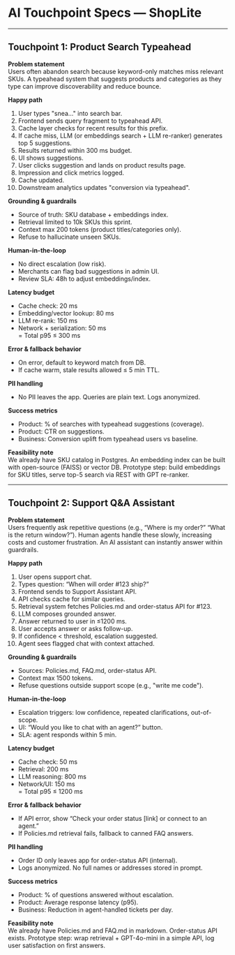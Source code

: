 # AI Touchpoint Specs — ShopLite

---

## Touchpoint 1: Product Search Typeahead

**Problem statement**  
Users often abandon search because keyword-only matches miss relevant SKUs. A typeahead system that suggests products and categories as they type can improve discoverability and reduce bounce.

**Happy path**  
1. User types "snea…" into search bar.  
2. Frontend sends query fragment to typeahead API.  
3. Cache layer checks for recent results for this prefix.  
4. If cache miss, LLM (or embeddings search + LLM re-ranker) generates top 5 suggestions.  
5. Results returned within 300 ms budget.  
6. UI shows suggestions.  
7. User clicks suggestion and lands on product results page.  
8. Impression and click metrics logged.  
9. Cache updated.  
10. Downstream analytics updates "conversion via typeahead".

**Grounding & guardrails**  
- Source of truth: SKU database + embeddings index.  
- Retrieval limited to 10k SKUs this sprint.  
- Context max 200 tokens (product titles/categories only).  
- Refuse to hallucinate unseen SKUs.  

**Human-in-the-loop**  
- No direct escalation (low risk).  
- Merchants can flag bad suggestions in admin UI.  
- Review SLA: 48h to adjust embeddings/index.  

**Latency budget**  
- Cache check: 20 ms  
- Embedding/vector lookup: 80 ms  
- LLM re-rank: 150 ms  
- Network + serialization: 50 ms  
= Total p95 ≤ 300 ms  

**Error & fallback behavior**  
- On error, default to keyword match from DB.  
- If cache warm, stale results allowed ≤ 5 min TTL.  

**PII handling**  
- No PII leaves the app. Queries are plain text. Logs anonymized.  

**Success metrics**  
- Product: % of searches with typeahead suggestions (coverage).  
- Product: CTR on suggestions.  
- Business: Conversion uplift from typeahead users vs baseline.  

**Feasibility note**  
We already have SKU catalog in Postgres. An embedding index can be built with open-source (FAISS) or vector DB. Prototype step: build embeddings for SKU titles, serve top-5 search via REST with GPT re-ranker.

---

## Touchpoint 2: Support Q&A Assistant

**Problem statement**  
Users frequently ask repetitive questions (e.g., “Where is my order?” “What is the return window?”). Human agents handle these slowly, increasing costs and customer frustration. An AI assistant can instantly answer within guardrails.

**Happy path**  
1. User opens support chat.  
2. Types question: “When will order #123 ship?”  
3. Frontend sends to Support Assistant API.  
4. API checks cache for similar queries.  
5. Retrieval system fetches Policies.md and order-status API for #123.  
6. LLM composes grounded answer.  
7. Answer returned to user in ≤1200 ms.  
8. User accepts answer or asks follow-up.  
9. If confidence < threshold, escalation suggested.  
10. Agent sees flagged chat with context attached.  

**Grounding & guardrails**  
- Sources: Policies.md, FAQ.md, order-status API.  
- Context max 1500 tokens.  
- Refuse questions outside support scope (e.g., "write me code").  

**Human-in-the-loop**  
- Escalation triggers: low confidence, repeated clarifications, out-of-scope.  
- UI: “Would you like to chat with an agent?” button.  
- SLA: agent responds within 5 min.  

**Latency budget**  
- Cache check: 50 ms  
- Retrieval: 200 ms  
- LLM reasoning: 800 ms  
- Network/UI: 150 ms  
= Total p95 ≤ 1200 ms  

**Error & fallback behavior**  
- If API error, show “Check your order status [link] or connect to an agent.”  
- If Policies.md retrieval fails, fallback to canned FAQ answers.  

**PII handling**  
- Order ID only leaves app for order-status API (internal).  
- Logs anonymized. No full names or addresses stored in prompt.  

**Success metrics**  
- Product: % of questions answered without escalation.  
- Product: Average response latency (p95).  
- Business: Reduction in agent-handled tickets per day.  

**Feasibility note**  
We already have Policies.md and FAQ.md in markdown. Order-status API exists. Prototype step: wrap retrieval + GPT-4o-mini in a simple API, log user satisfaction on first answers.
